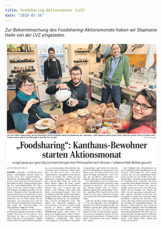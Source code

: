 ```yaml
---
title: Foodsharing-Aktionsmonat (LVZ)
date: "2018-01-30"
---
```

*Zur Bekanntmachung des Foodsharing-Aktionsmonats haben wir Stephanie Helm von der LVZ eingeladen.*

[![Foodsharing: Kanthaus-Bewohner starten Aktionsmonat](20180130_lvz.jpg)](20180130_lvz.pdf)
